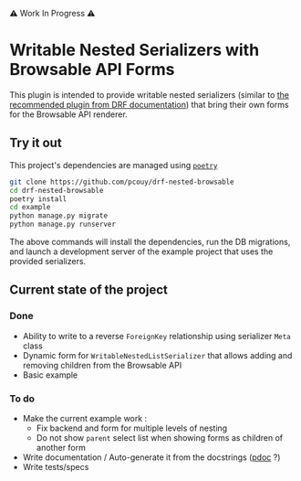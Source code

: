 :warning: Work In Progress :warning:

# Writable Nested Serializers with Browsable API Forms

This plugin is intended to provide writable nested serializers (similar to [the recommended plugin from DRF documentation](https://github.com/beda-software/drf-nested-browsable.git)) that bring their own forms for the Browsable API renderer.

## Try it out

This project's dependencies are managed using [`poetry`](https://python-poetry.org/)

```bash
git clone https://github.com/pcouy/drf-nested-browsable
cd drf-nested-browsable
poetry install
cd example
python manage.py migrate
python manage.py runserver
```

The above commands will install the dependencies, run the DB migrations, and launch a development server of the example project that uses the provided serializers.

## Current state of the project

### Done

* Ability to write to a reverse `ForeignKey` relationship using serializer `Meta` class
* Dynamic form for `WritableNestedListSerializer` that allows adding and removing children from the Browsable API
* Basic example

### To do

* Make the current example work :
  * Fix backend and form for multiple levels of nesting
  * Do not show `parent` select list when showing forms as children of another form
* Write documentation / Auto-generate it from the docstrings ([pdoc](https://pdoc.dev/) ?)
* Write tests/specs
